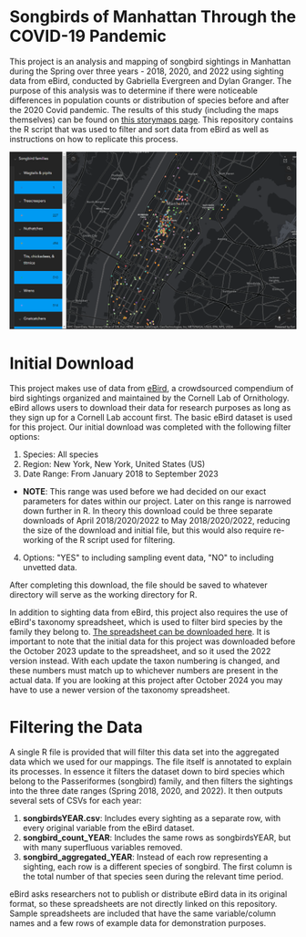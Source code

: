 # Songbirds of Manhattan Through the COVID-19 Pandemic

This project is an analysis and mapping of songbird sightings in Manhattan during the Spring over three years - 2018, 2020, and 2022 using sighting data from eBird, conducted by Gabriella Evergreen and Dylan Granger. The purpose of this analysis was to determine if there were noticeable differences in population counts or distribution of species before and after the 2020 Covid pandemic. The results of this study (including the maps themselves) can be found on [this storymaps page](https://storymaps.arcgis.com/stories/b97d8320ceb7413e9db2b8ebb0868741). This repository contains the R script that was used to filter and sort data from eBird as well as instructions on how to replicate this process.

![Story Map](https://github.com/DylanGranger/songbirds-of-manhattan/blob/main/storymap_screenshot.png)

# Initial Download
This project makes use of data from [eBird](https://science.ebird.org/en), a crowdsourced compendium of bird sightings organized and maintained by the Cornell Lab of Ornithology. eBird allows users to download their data for research purposes as long as they sign up for a Cornell Lab account first. The basic eBird dataset is used for this project. Our initial download was completed with the following filter options:

1. Species: All species
2. Region: New York, New York, United States (US)
3. Date Range: From January 2018 to September 2023
  * **NOTE**: This range was used before we had decided on our exact parameters for dates within our project. Later on this range is narrowed down further in R. In theory this download could be three separate downloads of April 2018/2020/2022 to May 2018/2020/2022, reducing the size of the download and initial file, but this would also require re-working of the R script used for filtering.
4. Options: "YES" to including sampling event data, "NO" to including unvetted data.

After completing this download, the file should be saved to whatever directory will serve as the working directory for R.

In addition to sighting data from eBird, this project also requires the use of eBird's taxonomy spreadsheet, which is used to filter bird species by the family they belong to. [The spreadsheet can be downloaded here](https://www.birds.cornell.edu/clementschecklist/introduction/updateindex/october-2023/download/). It is important to note that the initial data for this project was downloaded before the October 2023 update to the spreadsheet, and so it used the 2022 version instead. With each update the taxon numbering is changed, and these numbers must match up to whichever numbers are present in the actual data. If you are looking at this project after October 2024 you may have to use a newer version of the taxonomy spreadsheet.

# Filtering the Data
A single R file is provided that will filter this data set into the aggregated data which we used for our mappings. The file itself is annotated to explain its processes. In essence it filters the dataset down to bird species which belong to the Passeriformes (songbird) family, and then filters the sightings into the three date ranges (Spring 2018, 2020, and 2022). It then outputs several sets of CSVs for each year:

1. **songbirdsYEAR.csv**: Includes every sighting as a separate row, with every original variable from the eBird dataset.
2. **songbird_count_YEAR**: Includes the same rows as songbirdsYEAR, but with many superfluous variables removed.
3. **songbird_aggregated_YEAR**: Instead of each row representing a sighting, each row is a different species of songbird. The first column is the total number of that species seen during the relevant time period.

eBird asks researchers not to publish or distribute eBird data in its original format, so these spreadsheets are not directly linked on this repository. Sample spreadsheets are included that have the same variable/column names and a few rows of example data for demonstration purposes.

